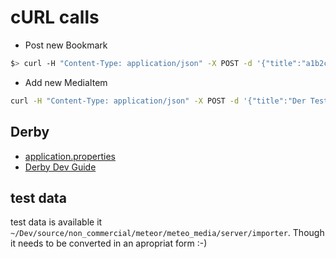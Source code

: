 # cURL calls

* Post new Bookmark

```bash
$> curl -H "Content-Type: application/json" -X POST -d '{"title":"a1b2c3","url":"1x2y3z"}' http://localhost:11111/bookmarks/addBookmarkPost
```

* Add new MediaItem

```bash
curl -H "Content-Type: application/json" -X POST -d '{"title":"Der Test","isbn13":"0123456789123"}' http://localhost:11111/mediaItems/add
```
## Derby
* [application.properties](https://github.com/springframeworkguru/spring-boot-apache-derby-example/blob/master/src/main/resources/application.properties)
* [Derby Dev Guide](https://db.apache.org/derby/docs/10.4/devguide/cdevdvlp40653.html)

## test data

test data is available it `~/Dev/source/non_commercial/meteor/meteo_media/server/importer`.
Though it needs to be converted in an apropriat form :-)




